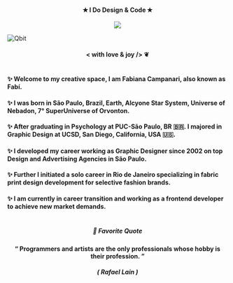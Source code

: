 
#### <p align="center"> ✭ I Do Design & Code ✭ </p> 

<p align="center">
<img src="https://github.com/FabianaCampanari/FabianaCampanari/assets/113218619/a41228bd-e581-40a5-839b-c63b7bba31e3"/> 

![Qbit](https://github.com/FabianaCampanari/FabianaCampanari/assets/113218619/a41228bd-e581-40a5-839b-c63b7bba31e3)

#### <p align="center">  < with love & joy /> ❦

#

####  ✨  Welcome to my creative space, I am Fabiana Campanari, also known as Fabí. 

####  ✨  I was born in São Paulo, Brazil, Earth, Alcyone Star System, Universe of Nebadon, 7° SuperUniverse of Orvonton.

####  ✨  After graduating in Psychology at PUC-São Paulo, BR 🇧🇷. I majored in Graphic Design at UCSD, San Diego, California, USA 🇺🇸. </p>

#### ✨ I developed my career working as Graphic Designer since 2002 on top Design and Advertising Agencies in São Paulo. </p>

#### ✨ Further I initiated a solo career in Rio de Janeiro specializing in fabric print design development for selective fashion brands. </p>

####  ✨ I am currently in career transition and working as a frontend developer to achieve new market demands.

#

##### <p align="center">  🌟 Favorite Quote </p>  
 
#### <p align="center"> “ Programmers and artists are the only professionals whose hobby is their profession. ” </p>

##### <p align="center"> ( Rafael Lain ) </p>









 
 
